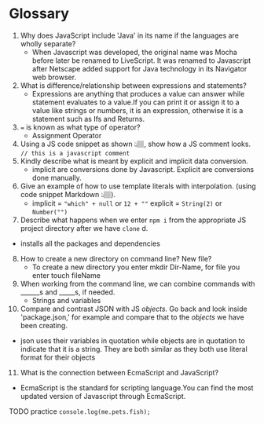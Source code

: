 # Glossary

1. Why does JavaScript include 'Java' in its name if the languages are wholly separate?
   * When Javascript was developed, the original name was Mocha before later be renamed to LiveScript. It was renamed to Javascript after Netscape added support for Java technology in its Navigator web browser.
2. What is difference/relationship between expressions and statements?
   * Expressions are anything that produces a value can answer while statement evaluates to a value.If you can print it or assign it to a value like strings or numbers, it is an expression, otherwise it is a statement such as Ifs and Returns.
3. `=` is known as what type of operator?
   * Assignment Operator
4. Using a JS code snippet as shown 👆🏽, show how a JS comment looks.
``` // this is a javascript comment ```
5. Kindly describe what is meant by explicit and implicit data conversion.
   * implicit are conversions done by Javascript. Explicit are conversions done manually.
6. Give an example of how to use template literals with interpolation. (using code snippet Markdown 👆🏽).
   * implicit = ``` "which" + null ``` or ``` 12 + "" ``` explicit = ``` String(2) ``` or ``` Number("") ```
7.  Describe what happens when we enter `npm i` from the appropriate JS project directory after we have `clone` d.
   * installs all the packages and dependencies
8. How to create a new directory on command line? New file?
   * To create a new directory you enter mkdir Dir-Name, for file you enter touch fileName
9. When working from the command line, we can combine commands with ______s and _____s, if needed.
   * Strings and variables
10. Compare and contrast JSON with JS *objects.* Go back and look inside 'package.json,' for example and compare that to the *objects* we have been creating.
   * json uses their variables in quotation while objects are in quotation to indicate that it is a string. They are both similar as they both use  literal format for their objects
11. What is the connection between EcmaScript and JavaScript?
   * EcmaScript is the standard for scripting language.You can find the most updated version of Javascript through EcmaScript.


TODO practice ``` console.log(me.pets.fish); ```
